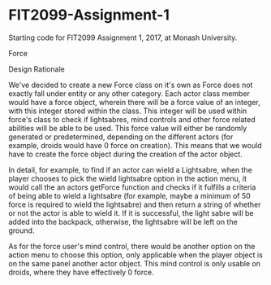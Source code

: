 # FIT2099-Assignment-1
Starting code for FIT2099 Assignment 1, 2017, at Monash University.  

Force

Design Rationale

We've decided to create a new Force class on it's own as Force does not exactly fall under entity or any other category. Each actor
class member would have a force object, wherein there will be a force value of an integer, with this integer stored within the class.
This integer will be used within force's class to check if lightsabres, mind controls and other force related abilities will be able to
be used. This force value will either be randomly generated or predetermined, depending on the different actors (for example, droids
would have 0 force on creation). This means that we would have to create the force object during the creation of the actor object. 

In detail, for example, to find if an actor can wield a Lightsabre, when the player chooses to pick the wield lightsabre option in the
action menu, it would call the an actors getForce function and checks if it fulfills a criteria of being able to wield a lightsabre (for
example, maybe a minimum of 50 force is required to wield the lightsabre) and then return a string of whether or not the actor
is able to wield it. If it is successful, the light sabre will be added into the backpack, otherwise, the lightsabre will be left on the
ground.

As for the force user's mind control, there would be another option on the action menu to choose this option, only applicable when the 
player object is on the same panel another actor object. This mind control is only usable on droids, where they have effectively 0 force.
